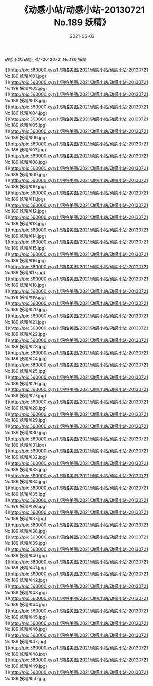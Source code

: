 ﻿---
layout: post
title:  《动感小站/动感小站-20130721 No.189 妖精》
date:   2021-06-06
img: http://pic.660000.xyz/1:/网络美图/2021/动感小站/动感小站-20130721 No.189 妖精/000.jpg
categories: [美女, 清纯, 唯美]
---

动感小站/动感小站-20130721 No.189 妖精

 ![](http://pic.660000.xyz/1:/网络美图/2021/动感小站/动感小站-20130721 No.189 妖精/001.jpg) <br>![](http://pic.660000.xyz/1:/网络美图/2021/动感小站/动感小站-20130721 No.189 妖精/002.jpg) <br>![](http://pic.660000.xyz/1:/网络美图/2021/动感小站/动感小站-20130721 No.189 妖精/003.jpg) <br>![](http://pic.660000.xyz/1:/网络美图/2021/动感小站/动感小站-20130721 No.189 妖精/004.jpg) <br>![](http://pic.660000.xyz/1:/网络美图/2021/动感小站/动感小站-20130721 No.189 妖精/005.jpg) <br>![](http://pic.660000.xyz/1:/网络美图/2021/动感小站/动感小站-20130721 No.189 妖精/006.jpg) <br>![](http://pic.660000.xyz/1:/网络美图/2021/动感小站/动感小站-20130721 No.189 妖精/007.jpg) <br>![](http://pic.660000.xyz/1:/网络美图/2021/动感小站/动感小站-20130721 No.189 妖精/008.jpg) <br>![](http://pic.660000.xyz/1:/网络美图/2021/动感小站/动感小站-20130721 No.189 妖精/009.jpg) <br>![](http://pic.660000.xyz/1:/网络美图/2021/动感小站/动感小站-20130721 No.189 妖精/010.jpg) <br>![](http://pic.660000.xyz/1:/网络美图/2021/动感小站/动感小站-20130721 No.189 妖精/011.jpg) <br>![](http://pic.660000.xyz/1:/网络美图/2021/动感小站/动感小站-20130721 No.189 妖精/012.jpg) <br>![](http://pic.660000.xyz/1:/网络美图/2021/动感小站/动感小站-20130721 No.189 妖精/013.jpg) <br>![](http://pic.660000.xyz/1:/网络美图/2021/动感小站/动感小站-20130721 No.189 妖精/014.jpg) <br>![](http://pic.660000.xyz/1:/网络美图/2021/动感小站/动感小站-20130721 No.189 妖精/015.jpg) <br>![](http://pic.660000.xyz/1:/网络美图/2021/动感小站/动感小站-20130721 No.189 妖精/016.jpg) <br>![](http://pic.660000.xyz/1:/网络美图/2021/动感小站/动感小站-20130721 No.189 妖精/017.jpg) <br>![](http://pic.660000.xyz/1:/网络美图/2021/动感小站/动感小站-20130721 No.189 妖精/018.jpg) <br>![](http://pic.660000.xyz/1:/网络美图/2021/动感小站/动感小站-20130721 No.189 妖精/019.jpg) <br>![](http://pic.660000.xyz/1:/网络美图/2021/动感小站/动感小站-20130721 No.189 妖精/020.jpg) <br>![](http://pic.660000.xyz/1:/网络美图/2021/动感小站/动感小站-20130721 No.189 妖精/021.jpg) <br>![](http://pic.660000.xyz/1:/网络美图/2021/动感小站/动感小站-20130721 No.189 妖精/022.jpg) <br>![](http://pic.660000.xyz/1:/网络美图/2021/动感小站/动感小站-20130721 No.189 妖精/023.jpg) <br>![](http://pic.660000.xyz/1:/网络美图/2021/动感小站/动感小站-20130721 No.189 妖精/024.jpg) <br>![](http://pic.660000.xyz/1:/网络美图/2021/动感小站/动感小站-20130721 No.189 妖精/025.jpg) <br>![](http://pic.660000.xyz/1:/网络美图/2021/动感小站/动感小站-20130721 No.189 妖精/026.jpg) <br>![](http://pic.660000.xyz/1:/网络美图/2021/动感小站/动感小站-20130721 No.189 妖精/027.jpg) <br>![](http://pic.660000.xyz/1:/网络美图/2021/动感小站/动感小站-20130721 No.189 妖精/028.jpg) <br>![](http://pic.660000.xyz/1:/网络美图/2021/动感小站/动感小站-20130721 No.189 妖精/029.jpg) <br>![](http://pic.660000.xyz/1:/网络美图/2021/动感小站/动感小站-20130721 No.189 妖精/030.jpg) <br>![](http://pic.660000.xyz/1:/网络美图/2021/动感小站/动感小站-20130721 No.189 妖精/031.jpg) <br>![](http://pic.660000.xyz/1:/网络美图/2021/动感小站/动感小站-20130721 No.189 妖精/032.jpg) <br>![](http://pic.660000.xyz/1:/网络美图/2021/动感小站/动感小站-20130721 No.189 妖精/033.jpg) <br>![](http://pic.660000.xyz/1:/网络美图/2021/动感小站/动感小站-20130721 No.189 妖精/034.jpg) <br>![](http://pic.660000.xyz/1:/网络美图/2021/动感小站/动感小站-20130721 No.189 妖精/035.jpg) <br>![](http://pic.660000.xyz/1:/网络美图/2021/动感小站/动感小站-20130721 No.189 妖精/036.jpg) <br>![](http://pic.660000.xyz/1:/网络美图/2021/动感小站/动感小站-20130721 No.189 妖精/037.jpg) <br>![](http://pic.660000.xyz/1:/网络美图/2021/动感小站/动感小站-20130721 No.189 妖精/038.jpg) <br>![](http://pic.660000.xyz/1:/网络美图/2021/动感小站/动感小站-20130721 No.189 妖精/039.jpg) <br>![](http://pic.660000.xyz/1:/网络美图/2021/动感小站/动感小站-20130721 No.189 妖精/040.jpg) <br>![](http://pic.660000.xyz/1:/网络美图/2021/动感小站/动感小站-20130721 No.189 妖精/041.jpg) <br>![](http://pic.660000.xyz/1:/网络美图/2021/动感小站/动感小站-20130721 No.189 妖精/042.jpg) <br>![](http://pic.660000.xyz/1:/网络美图/2021/动感小站/动感小站-20130721 No.189 妖精/043.jpg) <br>![](http://pic.660000.xyz/1:/网络美图/2021/动感小站/动感小站-20130721 No.189 妖精/044.jpg) <br>![](http://pic.660000.xyz/1:/网络美图/2021/动感小站/动感小站-20130721 No.189 妖精/045.jpg) <br>![](http://pic.660000.xyz/1:/网络美图/2021/动感小站/动感小站-20130721 No.189 妖精/046.jpg) <br>![](http://pic.660000.xyz/1:/网络美图/2021/动感小站/动感小站-20130721 No.189 妖精/047.jpg) <br>![](http://pic.660000.xyz/1:/网络美图/2021/动感小站/动感小站-20130721 No.189 妖精/048.jpg) <br>![](http://pic.660000.xyz/1:/网络美图/2021/动感小站/动感小站-20130721 No.189 妖精/049.jpg) <br>![](http://pic.660000.xyz/1:/网络美图/2021/动感小站/动感小站-20130721 No.189 妖精/050.jpg) <br>